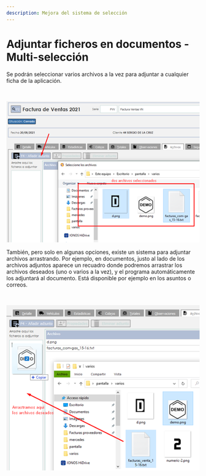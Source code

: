 ```yaml
---
description: Mejora del sistema de selección
---
```


# Adjuntar ficheros en documentos - Multi-selección

Se podrán seleccionar varios archivos a la vez para adjuntar a cualquier ficha de la aplicación.

​​

![](<../.gitbook/assets/imagen (4) (2) (1).png>)

También, pero solo en algunas opciones, existe un sistema para adjuntar archivos arrastrando. Por ejemplo, en documentos, justo al lado de los archivos adjuntos aparece un recuadro donde podremos arrastrar los archivos deseados (uno o varios a la vez), y el programa automáticamente los adjuntará al documento. Está disponible por ejemplo en los asuntos o correos.

​

![](<../.gitbook/assets/imagen (15) (2).png>)
